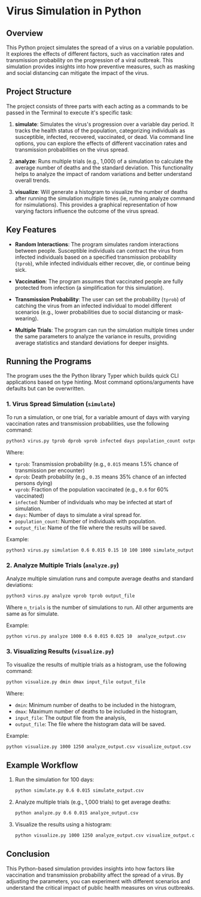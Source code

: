 # Virus Simulation in Python

## Overview

This Python project simulates the spread of a virus on a variable population. It explores the effects of different factors, such as vaccination rates and transmission probability on the progression of a viral outbreak. This simulation provides insights into how preventive measures, such as masking and social distancing can mitigate the impact of the virus.

## Project Structure

The project consists of three parts with each acting as a commands to be passed in the Terminal to execute it's specific task:

1. **simulate**: Simulates the virus's progression over a variable day period. It tracks the health status of the population, categorizing individuals as susceptible, infected, recovered, vaccinated, or dead. Via command line options, you can explore the effects of different vaccination rates and transmission probabilities on the virus spread.

2. **analyze**: Runs multiple trials (e.g., 1,000) of a simulation to calculate the average number of deaths and the standard deviation. This functionality helps to analyze the impact of random variations and better understand overall trends.

3. **visualize**: Will generate a histogram to visualize the number of deaths after running the simulation multiple times (ie, running analyze command for nsimulations). This provides a graphical representation of how varying factors influence the outcome of the virus spread.

## Key Features

- **Random Interactions**: The program simulates random interactions between people. Susceptible individuals can contract the virus from infected individuals based on a specified transmission probability (`tprob`), while infected individuals either recover, die, or continue being sick.
  
- **Vaccination**: The program assumes that vaccinated people are fully protected from infection (a simplification for this simulation).

- **Transmission Probability**: The user can set the probability (`tprob`) of catching the virus from an infected individual to model different scenarios (e.g., lower probabilities due to social distancing or mask-wearing).

- **Multiple Trials**: The program can run the simulation multiple times under the same parameters to analyze the variance in results, providing average statistics and standard deviations for deeper insights.

## Running the Programs

The program uses the the Python library Typer which builds quick CLI applications based on type hinting. Most command options/arguments have defaults but can be overwritten.

### 1. Virus Spread Simulation (`simulate`)

To run a simulation, or one trial, for a variable amount of days with varying vaccination rates and transmission probabilities, use the following command:

```bash
python3 virus.py tprob dprob vprob infected days population_count output_file
```

Where:

- `tprob`: Transmission probability (e.g., `0.015` means 1.5% chance of transmission per encounter)
- `dprob`: Death probability (e.g., `0.35` means 35% chance of an infected persons dying)
- `vprob`: Fraction of the population vaccinated (e.g., `0.6` for 60% vaccinated)
- `infected`: Number of individuals who may be infected at start of simulation.
- `days`: Number of days to simulate a viral spread for.
- `population_count`: Number of individuals with population.
- `output_file`: Name of the file where the results will be saved.

Example:

```bash
python3 virus.py simulation 0.6 0.015 0.15 10 100 1000 simulate_output.csv
```

### 2. Analyze Multiple Trials (`analyze.py`)

Analyze multiple simulation runs and compute average deaths and standard deviations:

```bash
python3 virus.py analyze vprob tprob output_file
```

Where `n_trials` is the number of simulations to run. All other arguments are same as for simulate.

Example:

```bash
python virus.py analyze 1000 0.6 0.015 0.025 10  analyze_output.csv
```

### 3. Visualizing Results (`visualize.py`)

To visualize the results of multiple trials as a histogram, use the following command:

```bash
python visualize.py dmin dmax input_file output_file
```

Where:

- `dmin`: Minimum number of deaths to be included in the histogram,
- `dmax`: Maximum number of deaths to be included in the histogram,
- `input_file`: The output file from the analysis,
- `output_file`: The file where the histogram data will be saved.

Example:

```bash
python visualize.py 1000 1250 analyze_output.csv visualize_output.csv
```

## Example Workflow

1. Run the simulation for 100 days:

   ```bash
   python simulate.py 0.6 0.015 simulate_output.csv
   ```

2. Analyze multiple trials (e.g., 1,000 trials) to get average deaths:

   ```bash
   python analyze.py 0.6 0.015 analyze_output.csv
   ```

3. Visualize the results using a histogram:

   ```bash
   python visualize.py 1000 1250 analyze_output.csv visualize_output.csv
   ```

## Conclusion

This Python-based simulation provides insights into how factors like vaccination and transmission probability affect the spread of a virus. By adjusting the parameters, you can experiment with different scenarios and understand the critical impact of public health measures on virus outbreaks.
